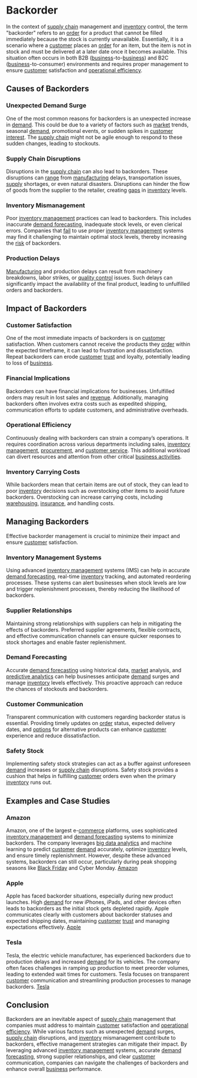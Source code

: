 # Backorder

In the context of [supply chain](../s/supply_chain.md) management and [inventory](../i/inventory.md) control, the term "backorder" refers to an [order](../o/order.md) for a product that cannot be filled immediately because the stock is currently unavailable. Essentially, it is a scenario where a [customer](../c/customer.md) places an [order](../o/order.md) for an item, but the item is not in stock and must be delivered at a later date once it becomes available. This situation often occurs in both B2B ([business](../b/business.md)-to-[business](../b/business.md)) and B2C ([business](../b/business.md)-to-consumer) environments and requires proper management to ensure [customer](../c/customer.md) satisfaction and [operational efficiency](../o/operational_efficiency_in_trading.md).

## Causes of Backorders

### Unexpected Demand Surge

One of the most common reasons for backorders is an unexpected increase in [demand](../d/demand.md). This could be due to a variety of factors such as [market](../m/market.md) trends, seasonal [demand](../d/demand.md), promotional events, or sudden spikes in [customer](../c/customer.md) [interest](../i/interest.md). The [supply chain](../s/supply_chain.md) might not be agile enough to respond to these sudden changes, leading to stockouts.

### Supply Chain Disruptions

Disruptions in the [supply chain](../s/supply_chain.md) can also lead to backorders. These disruptions can [range](../r/range.md) from [manufacturing](../m/manufacturing.md) delays, transportation issues, [supply](../s/supply.md) shortages, or even natural disasters. Disruptions can hinder the flow of goods from the supplier to the retailer, creating [gaps](../g/gap.md) in [inventory](../i/inventory.md) levels.

### Inventory Mismanagement

Poor [inventory management](../i/inventory_management.md) practices can lead to backorders. This includes inaccurate [demand forecasting](../d/demand_forecasting.md), inadequate stock levels, or even clerical errors. Companies that [fail](../f/fail.md) to use proper [inventory management](../i/inventory_management.md) systems may find it challenging to maintain optimal stock levels, thereby increasing the [risk](../r/risk.md) of backorders.

### Production Delays

[Manufacturing](../m/manufacturing.md) and production delays can result from machinery breakdowns, labor strikes, or [quality control](../q/quality_control.md) issues. Such delays can significantly impact the availability of the final product, leading to unfulfilled orders and backorders.

## Impact of Backorders

### Customer Satisfaction

One of the most immediate impacts of backorders is on [customer](../c/customer.md) satisfaction. When customers cannot receive the products they [order](../o/order.md) within the expected timeframe, it can lead to frustration and dissatisfaction. Repeat backorders can erode [customer](../c/customer.md) [trust](../t/trust.md) and loyalty, potentially leading to loss of [business](../b/business.md).

### Financial Implications

Backorders can have financial implications for businesses. Unfulfilled orders may result in lost sales and [revenue](../r/revenue.md). Additionally, managing backorders often involves extra costs such as expedited shipping, communication efforts to update customers, and administrative overheads.

### Operational Efficiency

Continuously dealing with backorders can strain a company’s operations. It requires coordination across various departments including sales, [inventory management](../i/inventory_management.md), [procurement](../p/procurement.md), and [customer service](../c/customer_service.md). This additional workload can divert resources and attention from other critical [business activities](../b/business_activities.md).

### Inventory Carrying Costs

While backorders mean that certain items are out of stock, they can lead to poor [inventory](../i/inventory.md) decisions such as overstocking other items to avoid future backorders. Overstocking can increase carrying costs, including [warehousing](../w/warehousing.md), [insurance](../i/insurance.md), and handling costs.

## Managing Backorders

Effective backorder management is crucial to minimize their impact and ensure [customer](../c/customer.md) satisfaction.

### Inventory Management Systems

Using advanced [inventory management](../i/inventory_management.md) systems (IMS) can help in accurate [demand forecasting](../d/demand_forecasting.md), real-time [inventory](../i/inventory.md) tracking, and automated reordering processes. These systems can alert businesses when stock levels are low and trigger replenishment processes, thereby reducing the likelihood of backorders.

### Supplier Relationships

Maintaining strong relationships with suppliers can help in mitigating the effects of backorders. Preferred supplier agreements, flexible contracts, and effective communication channels can ensure quicker responses to stock shortages and enable faster replenishment.

### Demand Forecasting

Accurate [demand forecasting](../d/demand_forecasting.md) using historical data, [market](../m/market.md) analysis, and [predictive analytics](../p/predictive_analytics.md) can help businesses anticipate [demand](../d/demand.md) surges and manage [inventory](../i/inventory.md) levels effectively. This proactive approach can reduce the chances of stockouts and backorders.

### Customer Communication

Transparent communication with customers regarding backorder status is essential. Providing timely updates on [order](../o/order.md) status, expected delivery dates, and [options](../o/options.md) for alternative products can enhance [customer](../c/customer.md) experience and reduce dissatisfaction.

### Safety Stock

Implementing safety stock strategies can act as a buffer against unforeseen [demand](../d/demand.md) increases or [supply chain](../s/supply_chain.md) disruptions. Safety stock provides a cushion that helps in fulfilling [customer](../c/customer.md) orders even when the primary [inventory](../i/inventory.md) runs out.

## Examples and Case Studies

### Amazon

Amazon, one of the largest e-[commerce](../c/commerce.md) platforms, uses sophisticated [inventory management](../i/inventory_management.md) and [demand forecasting](../d/demand_forecasting.md) systems to minimize backorders. The company leverages [big data analytics](../b/big_data_analytics_in_trading.md) and machine learning to predict [customer](../c/customer.md) [demand](../d/demand.md) accurately, optimize [inventory](../i/inventory.md) levels, and ensure timely replenishment. However, despite these advanced systems, backorders can still occur, particularly during peak shopping seasons like [Black Friday](../b/black_friday.md) and Cyber Monday. [Amazon](https://www.amazon.com)

### Apple

Apple has faced backorder situations, especially during new product launches. High [demand](../d/demand.md) for new iPhones, iPads, and other devices often leads to backorders as the initial stock gets depleted rapidly. Apple communicates clearly with customers about backorder statuses and expected shipping dates, maintaining [customer](../c/customer.md) [trust](../t/trust.md) and managing expectations effectively. [Apple](https://www.apple.com)

### Tesla

Tesla, the electric vehicle manufacturer, has experienced backorders due to production delays and increased [demand](../d/demand.md) for its vehicles. The company often faces challenges in ramping up production to meet preorder volumes, leading to extended wait times for customers. Tesla focuses on transparent [customer](../c/customer.md) communication and streamlining production processes to manage backorders. [Tesla](https://www.tesla.com)

## Conclusion

Backorders are an inevitable aspect of [supply chain](../s/supply_chain.md) management that companies must address to maintain [customer](../c/customer.md) satisfaction and [operational efficiency](../o/operational_efficiency_in_trading.md). While various factors such as unexpected [demand](../d/demand.md) surges, [supply chain](../s/supply_chain.md) disruptions, and [inventory](../i/inventory.md) mismanagement contribute to backorders, effective management strategies can mitigate their impact. By leveraging advanced [inventory management](../i/inventory_management.md) systems, accurate [demand forecasting](../d/demand_forecasting.md), strong supplier relationships, and clear [customer](../c/customer.md) communication, companies can navigate the challenges of backorders and enhance overall [business](../b/business.md) performance.